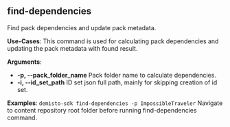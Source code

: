 ## find-dependencies
Find pack dependencies and update pack metadata.

**Use-Cases**:
This command is used for calculating pack dependencies and updating the pack metadata with found result. 

**Arguments**:
* **-p, --pack_folder_name** Pack folder name to calculate dependencies.
* **-i, --id_set_path** ID set json full path, mainly for skipping creation of id set.

**Examples**:
`demisto-sdk find-dependencies -p ImpossibleTraveler`
Navigate to content repository root folder before running find-dependencies command.

